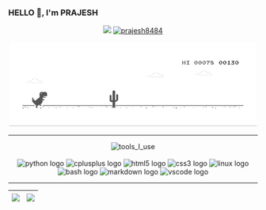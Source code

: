 ### HELLO 👋, I'm PRAJESH
<p align="center">
<a href="https://github.com/prajesh8484"><img src="https://img.shields.io/github/followers/prajesh8484"></a>
<a href="https://github.com/prajesh8484"><img src="https://komarev.com/ghpvc/?username=prajesh8484&label=Profile%20views&color=green" alt="prajesh8484"></a>
<br><br>
<img src="https://github.com/prajesh8484/prajesh8484/blob/main/assets/dinouwu.gif" width="500">
</p>
<hr></hr>
<p align="center">
  <img src="https://img.shields.io/badge/-%F0%9F%9A%80%20Tools%20I%20use-orange" alt="tools_I_use">
  <br>
  <br>
  <img src="https://cdn.jsdelivr.net/gh/devicons/devicon/icons/python/python-original.svg" height="30" alt="python logo"  />
  <img src="https://cdn.jsdelivr.net/gh/devicons/devicon/icons/cplusplus/cplusplus-original.svg" height="30" alt="cplusplus logo"  />
  <img src="https://cdn.jsdelivr.net/gh/devicons/devicon/icons/html5/html5-original.svg" height="30" alt="html5 logo"  />
  <img src="https://cdn.jsdelivr.net/gh/devicons/devicon/icons/css3/css3-original.svg" height="30" alt="css3 logo"  />
  <img src="https://cdn.jsdelivr.net/gh/devicons/devicon/icons/linux/linux-original.svg" height="30" alt="linux logo"  />
  <img src="https://cdn.jsdelivr.net/gh/devicons/devicon/icons/bash/bash-original.svg" height="30" alt="bash logo"  />
  <img src="https://cdn.jsdelivr.net/gh/devicons/devicon/icons/markdown/markdown-original.svg" height="30" alt="markdown logo"  />
  <img src="https://cdn.jsdelivr.net/gh/devicons/devicon/icons/vscode/vscode-original.svg" height="30" alt="vscode logo"  />
</p>
<hr>

| <a href="https://github.com/prajesh8484"><img align="center" src="https://github-readme-stats.vercel.app/api?username=prajesh8484&show_icons=true&theme=onedark"></a> | <a href="https://github.com/prajesh8484"><img align="center" src="https://github-readme-stats.vercel.app/api/top-langs/?username=prajesh8484&layout=compact&theme=onedark&hide_border=true" /></a> |
| ------------- | ------------- |
